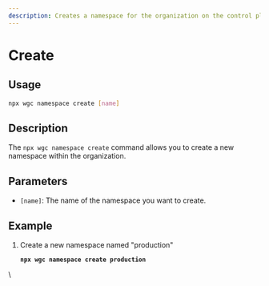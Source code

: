 ```yaml
---
description: Creates a namespace for the organization on the control plane
---
```


# Create

## Usage

```bash
npx wgc namespace create [name]
```

## Description

The `npx wgc namespace create` command allows you to create a new namespace within the organization.

## **Parameters**

* `[name]`: The name of the namespace you want to create.

## **Example**

1.  Create a new namespace named "production"

    <pre class="language-bash"><code class="lang-bash"><strong>npx wgc namespace create production
    </strong></code></pre>

\
